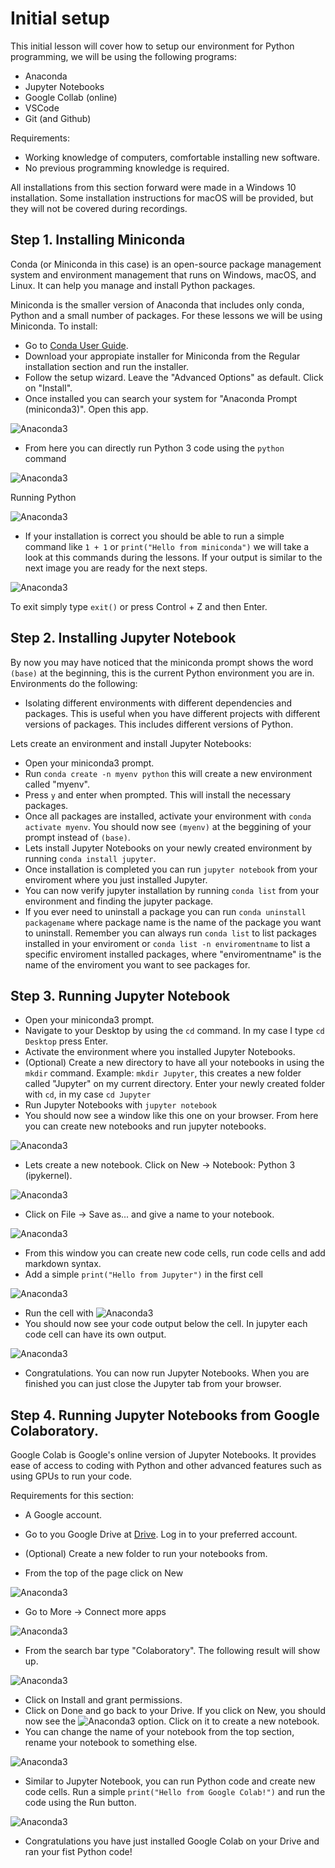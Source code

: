 # Initial setup
This initial lesson will cover how to setup our environment for Python programming, we will be using the following programs:
- Anaconda
- Jupyter Notebooks
- Google Collab (online)
- VSCode
- Git (and Github)

Requirements: 
- Working knowledge of computers, comfortable installing new software.
- No previous programming knowledge is required.

All installations from this section forward were made in a Windows 10 installation. Some installation instructions for macOS will be provided, but they will not be covered during recordings.

## Step 1. Installing Miniconda
Conda (or Miniconda in this case) is an open-source package management system and environment management that runs on Windows, macOS, and Linux. It can help you manage and install Python packages.

Miniconda is the smaller version of Anaconda that includes only conda, Python and a small number of packages. For these lessons we will be using Miniconda. To install:
- Go to [Conda User Guide](https://docs.conda.io/projects/continuumio-conda/en/latest/user-guide/install/index.html).
- Download your appropiate installer for Miniconda from the Regular installation section and run the installer.
- Follow the setup wizard. Leave the "Advanced Options" as default. Click on "Install".
- Once installed you can search your system for "Anaconda Prompt (miniconda3)". Open this app.

![Anaconda3](images/anaconda.png)

- From here you can directly run Python 3 code using the `python` command

![Anaconda3](images/anaconda.png)

Running Python

![Anaconda3](images/python_from_miniconda.png)

- If your installation is correct you should be able to run a simple command like `1 + 1` or `print("Hello from miniconda")` we will take a look at this commands during the lessons. If your output is similar to the next image you are ready for the next steps.

![Anaconda3](images/hello.png)

To exit simply type `exit()` or press Control + Z and then Enter.

## Step 2. Installing Jupyter Notebook
By now you may have noticed that the miniconda prompt shows the word `(base)` at the beginning, this is the current Python environment you are in. Environments do the following:
- Isolating different environments with different dependencies and packages.
This is useful when you have different projects with different versions of packages. This includes different versions of Python.

Lets create an environment and install Jupyter Notebooks:
- Open your miniconda3 prompt.
- Run `conda create -n myenv python` this will create a new environment called "myenv".
- Press `y` and enter when prompted. This will install the necessary packages.
- Once all packages are installed, activate your environment with `conda activate myenv`. You should now see `(myenv)` at the beggining of your prompt instead of `(base)`.
- Lets install Jupyter Notebooks on your newly created environment by running `conda install jupyter`.
- Once installation is completed you can run `jupyter notebook` from your enviroment where you just installed Jupyter.
- You can now verify jupyter installation by running `conda list` from your environment and finding the jupyter package.
- If you ever need to uninstall a package you can run `conda uninstall packagename` where package name is the name of the package you want to uninstall. Remember you can always run `conda list` to list packages installed in your enviroment or `conda list -n enviromentname` to list a specific enviroment installed packages, where "enviromentname" is the name of the enviroment you want to see packages for.

## Step 3. Running Jupyter Notebook
- Open your miniconda3 prompt.
- Navigate to your Desktop by using the `cd` command. In my case I type `cd Desktop` press Enter. 
- Activate the environment where you installed Jupyter Notebooks.
- (Optional) Create a new directory to have all your notebooks in using the `mkdir` command. Example: `mkdir Jupyter`, this creates a new folder called "Jupyter" on my current directory. Enter your newly created folder with `cd`, in my case `cd Jupyter`
- Run Jupyter Notebooks with `jupyter notebook`
- You should now see a window like this one on your browser. From here you can create new notebooks and run jupyter notebooks.

![Anaconda3](images/jupyter.png)

- Lets create a new notebook. Click on New -> Notebook: Python 3 (ipykernel).

![Anaconda3](images/new_notebook.png)

- Click on File -> Save as... and give a name to your notebook.

![Anaconda3](images/save.png)

- From this window you can create new code cells, run code cells and add markdown syntax.
- Add a simple `print("Hello from Jupyter")` in the first cell

![Anaconda3](images/hello_jupyter.png)

- Run the cell with ![Anaconda3](images/run.png)
- You should now see your code output below the cell. In jupyter each code cell can have its own output.

![Anaconda3](images/out.png)

- Congratulations. You can now run Jupyter Notebooks. When you are finished you can just close the Jupyter tab from your browser.

## Step 4. Running Jupyter Notebooks from Google Colaboratory.
Google Colab is Google's online version of Jupyter Notebooks. It provides ease of access to coding with Python and other advanced features such as using GPUs to run your code.

Requirements for this section:
- A Google account.

- Go to you Google Drive at [Drive](drive.google.com). Log in to your preferred account.
- (Optional) Create a new folder to run your notebooks from.
- From the top of the page click on New

![Anaconda3](images/new_g.png)

- Go to More -> Connect more apps

![Anaconda3](images/more_apps.png)

- From the search bar type "Colaboratory". The following result will show up.

![Anaconda3](images/collab.png)

- Click on Install and grant permissions.
- Click on Done and go back to your Drive. If you click on New, you should now see the ![Anaconda3](images/colab_new.png) option. Click on it to create a new notebook.
- You can change the name of your notebook from the top section, rename your notebook to something else.

![Anaconda3](images/first_notebook.png)

- Similar to Jupyter Notebook, you can run Python code and create new code cells. Run a simple `print("Hello from Google Colab!")` and run the code using the Run button.

![Anaconda3](images/colab_out.png)

- Congratulations you have just installed Google Colab on your Drive and ran your fist Python code!